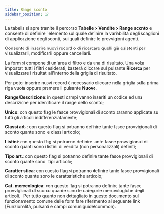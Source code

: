 ```yaml
---
title: Range sconto
sidebar_position: 17
---
```


La tabella si apre tramite il percorso **Tabelle > Vendite > Range sconto** e consente di definire l'elemento sul quale definire la variabilità degli scaglioni di applicazione degli sconti, sui quali definire le provvigioni agenti.

Consente di inserire nuovi record o di ricercare quelli già esistenti per visualizzarli, modificarli oppure cancellarli.

La form si compone di un'area di filtro e da una di risultato. Una volta impostati tutti i filtri desiderati, basterà cliccare sul pulsante **Ricerca** per visualizzare i risultati all'interno della griglia di risultato.

Per poter inserire nuovi record è necessario cliccare nella griglia sulla prima riga vuota oppure premere il pulsante **Nuovo**. 

**Range/Descrizione**: in questi campi vanno inseriti un codice ed una descrizione per identificare il range dello sconto;

**Unico**: con questo flag le fasce provvigionali di sconto saranno applicate su tutti gli articoli indifferenziatamente;

**Classi art-**: con questo flag si potranno definire tante fasce provvigionali di sconto quante sono le classi articolo;

**Listini**: con questo flag si potranno definire tante fasce provvigionali di sconto quanti sono i listini di vendita (non personalizzati) definiti;

**Tipo art.**: con questo flag si potranno definire tante fasce provvigionali di sconto quante sono i tipi articolo;

**Caratteristica**: con questo flag si potranno definire tante fasce provvigionali di sconto quante sono le caratteristiche articolo;

**Cat. merceologica**: con questo flag si potranno definire tante fasce provvigionali di sconto quante sono le categorie merceologiche degli articoli.
 
Per tutto quanto non dettagliato in questo documento sul funzionamento comune delle form fare riferimento al seguente link [Funzionalità, pulsanti e campi comuniguide/common).
